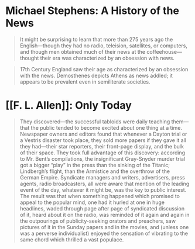 # Michael Stephens: A History of the News

> It might be surprising to learn that more than 275 years ago the English—though they had no radio, teleision, satellites, or computers, and though men obtained much of their news at the coffeehouse—thought their era was characterized by an obsession with news.

> 17th Century England saw their age as characterized by an obsession with the news. Demosthenes depicts Athens as news addled; it appears to be prevalent even in semiliterate societies.

# [[F. L. Allen]]: Only Today

> They discovered—the successful tabloids were daily teaching them—that the public tended to become excited about one thing at a time. Newspaper owners and editors found that whenever a Dayton trial or a Vestris disaster took place, they sold more papers if they gave it all they had—their star reporters, their front-page display, and the bulk of their space. They took full advantage of this discovery: according to Mr. Bent’s compilations, the insignificant Gray-Snyder murder trial got a bigger “play” in the press than the sinking of the Titanic; Lindbergh’s flight, than the Armistice and the overthrow of the German Empire. Syndicate managers and writers, advertisers, press agents, radio broadcasters, all were aware that mention of the leading event of the day, whatever it might be, was the key to public interest. The result was that when something happened which promised to appeal to the popular mind, one had it hurled at one in huge headlines, waded through page after page of syndicated discussion of it, heard about it on the radio, was reminded of it again and again in the outpourings of publicity-seeking orators and preachers, saw pictures of it in the Sunday papers and in the movies, and (unless one was a perverse individualist) enjoyed the sensation of vibrating to the same chord which thrilled a vast populace.